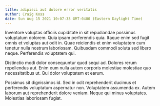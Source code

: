 ```yaml
---
title: adipisci aut dolore error veritatis
author: Craig Koss
date: Sun Aug 15 2021 10:07:33 GMT-0400 (Eastern Daylight Time)
---
```

Inventore voluptas officiis cupiditate in sit repudiandae possimus voluptatum dolorem. Quia ipsam perferendis quia. Itaque enim sed fugit omnis et voluptas aut odit in. Quae reiciendis et enim voluptatem cum tenetur nulla nostrum laboriosam. Quibusdam commodi soluta sed libero neque. Perferendis voluptatem qui.

 Distinctio modi dolor consequuntur quod sequi ad. Dolores rerum repellendus aut. Enim eum nulla autem corporis molestiae molestiae quo necessitatibus ut. Qui dolor voluptatem et earum.

 Possimus sit dignissimos id. Sed in odit reprehenderit ducimus et perferendis voluptatum aspernatur non. Voluptatem assumenda ex. Autem laborum aut reprehenderit dolore veniam. Neque qui minus voluptates. Molestias laboriosam fugiat.